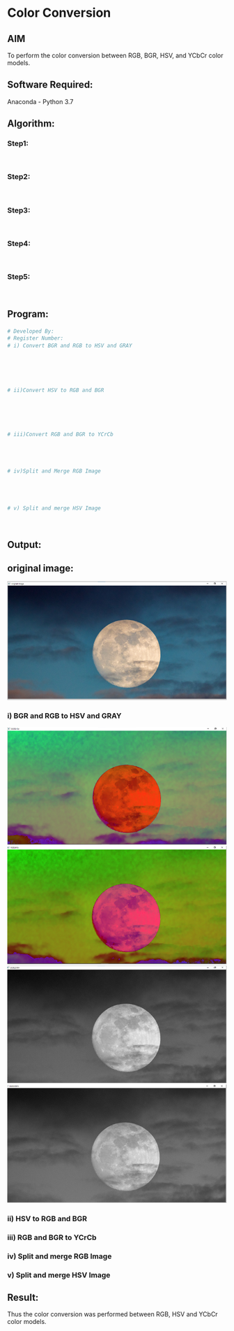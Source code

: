 # Color Conversion
## AIM
To perform the color conversion between RGB, BGR, HSV, and YCbCr color models.

## Software Required:
Anaconda - Python 3.7
## Algorithm:
### Step1:
<br>

### Step2:
<br>

### Step3:
<br>

### Step4:
<br>

### Step5:
<br>

## Program:
```python
# Developed By:
# Register Number:
# i) Convert BGR and RGB to HSV and GRAY





# ii)Convert HSV to RGB and BGR





# iii)Convert RGB and BGR to YCrCb




# iv)Split and Merge RGB Image




# v) Split and merge HSV Image




```
## Output:
## original image:
![output](https://github.com/Saibandhavi75/Color-Conversion/blob/main/di%20opt%201.PNG?raw=true)

### i) BGR and RGB to HSV and GRAY
![output](https://github.com/Saibandhavi75/Color-Conversion/blob/main/di%20opt2.PNG?raw=true)
![output](https://github.com/Saibandhavi75/Color-Conversion/blob/main/di%20otp3.PNG?raw=true)
![output](https://github.com/Saibandhavi75/Color-Conversion/blob/main/di%20opt4.PNG?raw=true)
![output](https://github.com/Saibandhavi75/Color-Conversion/blob/main/di%20otp5.PNG?raw=true)


### ii) HSV to RGB and BGR

### iii) RGB and BGR to YCrCb


### iv) Split and merge RGB Image


### v) Split and merge HSV Image


## Result:
Thus the color conversion was performed between RGB, HSV and YCbCr color models.
